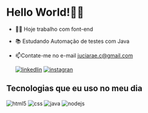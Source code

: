 

 
  # Hello World!🙋‍♀️
- 👩‍💻 Hoje trabalho com font-end
- 📚 Estudando Automação de testes com Java
- 📫Contate-me no e-mail juciarae.c@gmail.com                                      

 
   [![linkedlin](https://img.shields.io/badge/LinkedIn-0077B5?style=for-the-badge&logo=linkedin&logoColor=white)](https://www.linkedin.com/in/juciara-conceicao)
   [![instagran](https://img.shields.io/badge/Instagram-E4405F?style=for-the-badge&logo=instagram&logoColor=white)](https://www.instagram.com/juciara_e.c/)
  

  
## Tecnologias que eu uso no meu dia

<div style="display: inline_block">
  <img align="center" alt="html5" src="https://img.shields.io/badge/HTML5-E34F26?style=for-the-badge&logo=html5&logoColor=white" />
  <img align="center" alt="css" src="https://img.shields.io/badge/CSS3-1572B6?style=for-the-badge&logo=css3&logoColor=white" />
  <img align="center" alt="java" src="https://img.shields.io/badge/Java-ED8B00?style=for-the-badge&logo=openjdk&logoColor=white"  />
  <img align="center" alt="nodejs" src="https://img.shields.io/badge/Node.js-43853D?style=for-the-badge&logo=node.js&logoColor=white" />
</div><br/>






